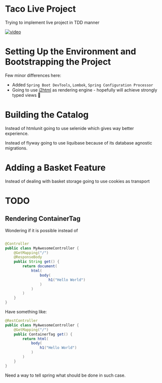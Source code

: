# Taco Live Project

Trying to implement live project in TDD manner

[![video](https://img.youtube.com/vi/zLB0UnW3688/0.jpg)](https://www.youtube.com/watch?v=zLB0UnW3688)

# Setting Up the Environment and Bootstrapping the Project

Few minor differences here:

- Added `Spring Boot DevTools`, `Lombok`, `Spring Configuration Processor`
- Going to use [j2html](https://j2html.com/) as rendering engine - hopefully will achieve strongly typed views 💪

# Building the Catalog

Instead of htmlunit going to use selenide which gives way better experience.

Instead of flyway going to use liquibase because of its database agnostic migrations.

# Adding a Basket Feature

Instead of dealing with basket storage going to use cookies as transport

# TODO

## Rendering ContainerTag

Wondering if it is possible instead of

```java

@Controller
public class MyAwesomeController {
    @GetMapping("/")
    @ResponseBody
    public String get() {
        return document(
            html(
                body(
                    h1("Hello World")
                )
            )
        )
    }
}
```

Have something like:

```java
@RestController
public class MyAwesomeController {
    @GetMapping("/")
    public ContainerTag get() {
        return html(
            body(
                h1("Hello World")
            )
        )
    }
}
```

Need a way to tell spring what should be done in such case.
